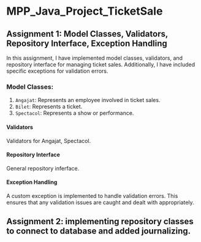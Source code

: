 # MPP_Java_Project_TicketSale

## Assignment 1: Model Classes, Validators, Repository Interface, Exception Handling

In this assignment, I have implemented model classes, validators, and repository interface for managing ticket sales. Additionally, I have included specific exceptions for validation errors.

### Model Classes:
1. `Angajat`: Represents an employee involved in ticket sales.
2. `Bilet`: Represents a ticket.
3. `Spectacol`: Represents a show or performance.
#### Validators
Validators for Angajat, Spectacol.
#### Repository Interface
General repository inferface.
#### Exception Handling
A custom exception is implemented to handle validation errors. This ensures that any validation issues are caught and dealt with appropriately.


## Assignment 2: implementing repository classes to connect to database and added journalizing.
